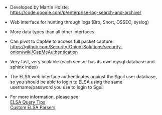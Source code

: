 * Developed by Martin Holste:  
https://code.google.com/p/enterprise-log-search-and-archive/

* Web interface for hunting through logs (Bro, Snort, OSSEC, syslog)

* More data types than all other interfaces

* Can pivot to CapMe to access full packet capture:  
https://github.com/Security-Onion-Solutions/security-onion/wiki/CapMeAuthentication

* Very fast, very scalable (each sensor has its own mysql database and sphinx index)

* The ELSA web interface authenticates against the Sguil user database, so you should be able to login to ELSA using the same username/password you use to login to Sguil

* For more information, please see:  
[ELSA Query Tips](ELSAQueryTips)  
[Custom ELSA Parsers](CustomELSAParsers)


